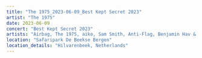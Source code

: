 ```yaml
---
title: "The 1975_2023-06-09_Best Kept Secret 2023"
artist: "The 1975"
date: 2023-06-09
concert: "Best Kept Secret 2023"
artists: "Airbag, The 1975, aiko, Sam Smith, Anti-Flag, Benjamin Hav & Familien, Annabelle, Alvvays, 5 Seconds of Summer, Aby Coulibaly, Blæst, Alex G, Ellie Goulding, 30 Seconds to Mars, Aczino, Akemi Fox, Aphex Twin, Wallice, Ary"
location: "Safaripark De Beekse Bergen"
location_details: "Hilvarenbeek, Netherlands"
---
```

